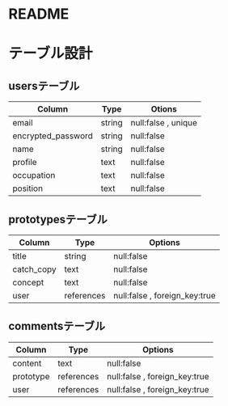 # README

# テーブル設計

## usersテーブル
|Column             |Type   |Otions               |
|-------------------|-------|---------------------|
|email              |string |null:false , unique  |
|encrypted_password |string |null:false           |
|name               |string |null:false           |
|profile            |text   |null:false           |
|occupation         |text   |null:false           |
|position           |text   |null:false           |

## prototypesテーブル
|Column     |Type       |Options                        |
|-----------|-----------|-------------------------------|
|title      |string     |null:false                     |
|catch_copy |text       |null:false                     |
|concept    |text       |null:false                     |
|user       |references |null:false , foreign_key:true  |

## commentsテーブル
|Column     |Type       |Options                        |
|-----------|-----------|-------------------------------|
|content    |text       |null:false                     |
|prototype  |references |null:false , foreign_key:true  |
|user       |references |null:false , foreign_key:true  |

